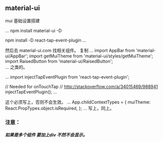 ##  material-ui

mui 基础设置搭建

...
npm install material-ui -D

npm install  -D react-tap-event-plugin
...			 

然后去   material-ui.com   找相关组件。    复制
...
import AppBar from 'material-ui/AppBar';
import getMuiTheme from 'material-ui/styles/getMuiTheme';
import RaisedButton from 'material-ui/RaisedButton';   
...
之类的。



...
import injectTapEventPlugin from 'react-tap-event-plugin';

// Needed for onTouchTap
// http://stackoverflow.com/a/34015469/988941
injectTapEventPlugin();
...

这个必须写上，否则不会生效。
...
App.childContextTypes = {
  muiTheme: React.PropTypes.object.isRequired,
};
...
写上，同上。


### 注意：  
##### 如果是多个组件 要加上div  不然不会显示。


